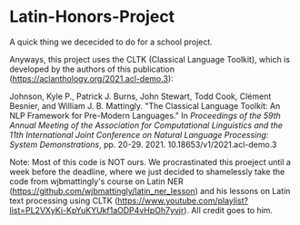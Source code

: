 # Latin-Honors-Project

A quick thing we dececided to do for a school project. 

Anyways, this project uses the CLTK (Classical Language Toolkit), which is developed by the authors of this publication (https://aclanthology.org/2021.acl-demo.3):

   Johnson, Kyle P., Patrick J. Burns, John Stewart, Todd Cook, Clément Besnier, and William J. B.  Mattingly. "The Classical Language Toolkit: An NLP Framework for Pre-Modern Languages." In *Proceedings of the 59th Annual Meeting of the Association for Computational Linguistics and the 11th International Joint Conference on Natural Language Processing: System Demonstrations*, pp. 20-29. 2021. 10.18653/v1/2021.acl-demo.3

Note: Most of this code is NOT ours. We procrastinated this proeject until a week before the deadline, where we just decided to shamelessly take the code from wjbmattingly's course on Latin NER (https://github.com/wjbmattingly/latin_ner_lesson) and his lessons on Latin text processing using CLTK (https://www.youtube.com/playlist?list=PL2VXyKi-KpYuKYUkf1aODP4vHpOh7yvjr). All credit goes to him.
